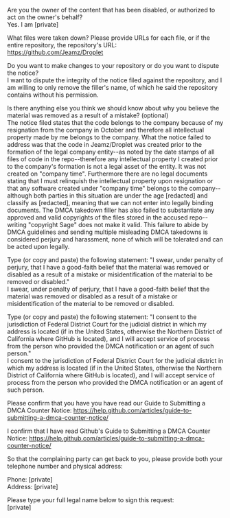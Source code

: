 Are you the owner of the content that has been disabled, or authorized to act on the owner's behalf?  
Yes. I am [private]  

What files were taken down? Please provide URLs for each file, or if the entire repository, the repository's URL:  
https://github.com/Jeamz/Droplet  

Do you want to make changes to your repository or do you want to dispute the notice?  
I want to dispute the integrity of the notice filed against the repository, and I am willing to only remove the filler's name, of which he said the repository contains without his permission.  

Is there anything else you think we should know about why you believe the material was removed as a result of a mistake? (optional)  
The notice filed states that the code belongs to the company because of my resignation from the company in October and therefore all intellectual property made by me belongs to the company. What the notice failed to address was that the code in Jeamz/Droplet was created prior to the formation of the legal company entity--as noted by the date stamps of all files of code in the repo--therefore any intellectual property I created prior to the company's formation is not a legal asset of the entity. It was not created on "company time". Furthermore there are no legal documents stating that I must relinquish the intellectual property upon resignation or that any software created under "company time" belongs to the company--although both parties in this situation are under the age [redacted] and classify as [redacted], meaning that we can not enter into legally binding documents. The DMCA takedown filler has also failed to substantiate any approved and valid copyrights of the files stored in the accused repo--writing "copyright Sage" does not make it valid. This failure to abide by DMCA guidelines and sending multiple misleading DMCA takedowns is considered perjury and harassment, none of which will be tolerated and can be acted upon legally.

Type (or copy and paste) the following statement: "I swear, under penalty of perjury, that I have a good-faith belief that the material was removed or disabled as a result of a mistake or misidentification of the material to be removed or disabled."  
I swear, under penalty of perjury, that I have a good-faith belief that the material was removed or disabled as a result of a mistake or misidentification of the material to be removed or disabled.

Type (or copy and paste) the following statement: "I consent to the jurisdiction of Federal District Court for the judicial district in which my address is located (if in the United States, otherwise the Northern District of California where GitHub is located), and I will accept service of process from the person who provided the DMCA notification or an agent of such person."    
I consent to the jurisdiction of Federal District Court for the judicial district in which my address is located (if in the United States, otherwise the Northern District of California where GitHub is located), and I will accept service of process from the person who provided the DMCA notification or an agent of such person.

Please confirm that you have you have read our Guide to Submitting a DMCA Counter Notice: https://help.github.com/articles/guide-to-submitting-a-dmca-counter-notice/

I confirm that I have read Github's Guide to Submitting a DMCA Counter Notice: https://help.github.com/articles/guide-to-submitting-a-dmca-counter-notice/

So that the complaining party can get back to you, please provide both your telephone number and physical address:

Phone: [private]  
Address: [private]  

Please type your full legal name below to sign this request:  
[private]

